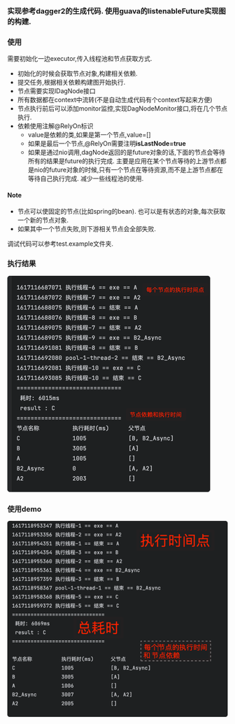### 实现参考dagger2的生成代码. 使用guava的listenableFuture实现图的构建.

### 使用

需要初始化一边executor,传入线程池和节点获取方式.

* 初始化的时候会获取节点对象,构建相关依赖.
* 提交任务,根据相关依赖构建图开始执行.
* 节点需要实现IDagNode接口
* 所有数据都在context中流转(不是自动生成代码有个context写起来方便)
* 节点执行前后可以添加monitor监控,实现DagNodeMonitor接口,将在几个节点执行.
* 依赖使用注解@RelyOn标识
    * value是依赖的类,如果是第一个节点,value=[]
    * 如果是最后一个节点,@RelyOn需要注明**isLastNode=true**
    * 如果是通过nio调用,dagNode返回的是future对象的话,下面的节点会等待所有的结果是future的执行完成. 主要是应用在某个节点等待的上游节点都是nio的future对象的时候,只有一个节点在等待资源,而不是上游节点都在等待自己执行完成. 减少一些线程池的使用.

#### Note

* 节点可以使固定的节点(比如spring的bean). 也可以是有状态的对象,每次获取一个新的节点对象.
* 如果其中一个节点失败,则下游相关节点会全部失败. 

调试代码可以参考test.example文件夹.

### 执行结果
![img.png](img.png)

### 使用demo
![img_2.png](img_2.png)
